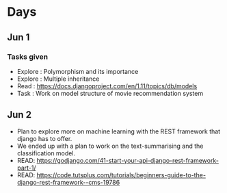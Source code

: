# Days

## Jun 1

### Tasks given 
- Explore : Polymorphism and its importance
- Explore : Multiple inheritance
- Read : https://docs.djangoproject.com/en/1.11/topics/db/models
- Task : Work on model structure of movie recommendation system

## Jun 2
 - Plan to explore more on machine learning with the REST framework that django has to offer. 
 - We ended up with a plan to work on the text-summarising and the classification model. 
 - READ: https://godjango.com/41-start-your-api-django-rest-framework-part-1/
 - READ: https://code.tutsplus.com/tutorials/beginners-guide-to-the-django-rest-framework--cms-19786
